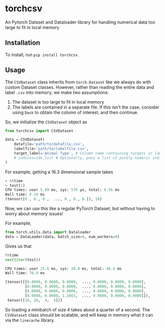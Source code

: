 # torchcsv 
An Pytorch Dataset and Dataloader library for handling numerical data too large to fit in local memory.
## Installation

To install, run `pip install torchcsv`. 

## Usage
The `CSVDataset` class inherits from `torch.Dataset` like we always do with custom Dataset classes. However, rather than reading the entire data and label `.csv` into memory, we make two assumptions:
1. The dataset is too large to fit in local memory 
2. The labels are contained in a separate file. If this isn't the case, consider using `Dask` to obtain the column of interest, and then continue.

So, we initialize the `CSVDataset` object as 
```python 
from torchcsv import CSVDataset 

data = CSVDataset(
    datafile='path/to/datafile.csv',
    labelfile='path/to/labelfile.csv',
    target_label='Animal Type', # Column name containing targets in labelfile.csv
    # indices=idx_list # Optionally, pass a list of purely numeric indices to use instead of the entire indices of the labelfile 
)
```
For example, getting a 16.3 dimensional sample takes 
```python
> %%time
> test[1]
CPU times: user 5.99 ms, sys: 576 µs, total: 6.56 ms
Wall time: 6.19 ms
(tensor([0., 0., 0.,  ..., 0., 0., 0.]), 16)
```
Now, we can use this like a regular PyTorch Dataset, but without having to worry about memory issues!

For example,
```python
from torch.utils.data import Dataloader 
data = DataLoader(data, batch_size=4, num_workers=0)
```
Gives us that 

```python 
%%time 
next(iter(test))

CPU times: user 25.6 ms, sys: 20.8 ms, total: 46.4 ms
Wall time: 76.9 ms

[tensor([[0.0000, 0.0000, 0.0000,  ..., 0.0000, 0.0000, 0.0000],
         [0.0000, 0.0000, 0.0000,  ..., 0.0000, 0.0000, 0.0000],
         [0.0000, 0.0000, 0.0000,  ..., 0.0000, 0.0000, 0.0000],
         [0.0000, 0.0000, 1.2663,  ..., 0.0000, 0.0000, 0.0000]]),
 tensor([16, 16,  4,  4])]
```

So loading a minibatch of size 4 takes about a quarter of a second. The `CSVDataset` class should be scalable, and will keep in memory what it can via the `linecache` library. 